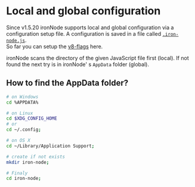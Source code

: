 # Local and global configuration

Since v1.5.20 ironNode supports local and global configuration via a configuration setup file.
A configuration is saved in a file called [```.iron-node.js```](/.iron-node.js).  
So far you can setup the [v8-flags](https://github.com/thlorenz/v8-flags/blob/master/flags-0.11.md) here.  

ironNode scans the directory of the given JavaScript file first (local). If not found the next try is in ironNode' s ```AppData``` folder (global).  

## How to find the AppData folder?
```bash
# on Windows
cd %APPDATA%

# on Linux
cd $XDG_CONFIG_HOME
# or
cd ~/.config;

# on OS X
cd ~/Library/Application Support;

# create if not exists
mkdir iron-node;

# Finaly
cd iron-node;
```